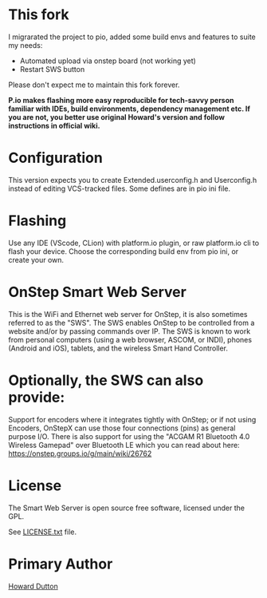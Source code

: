 # This fork
I migrarated the project to pio, added some build envs and features to suite my needs:
* Automated upload via onstep board (not working yet)
* Restart SWS button

Please don't expect me to maintain this fork forever.

**P.io makes flashing more easy reproducible for tech-savvy person familiar with IDEs, build environments, dependency management etc. 
If you are not, you better use original Howard's version and follow instructions in official wiki.**

# Configuration
This version expects you to create Extended.userconfig.h and Userconfig.h instead of editing VCS-tracked files. Some defines are in pio ini file.

# Flashing
Use any IDE (VScode, CLion) with platform.io plugin, or raw platform.io cli to flash your device. Choose the corresponding build env from pio ini, or create your own.

# OnStep Smart Web Server
This is the WiFi and Ethernet web server for OnStep, it is also sometimes referred to as the "SWS".
The SWS enables OnStep to be controlled from a website and/or by passing commands over IP.
The SWS is known to work from personal computers (using a web browser, ASCOM, or INDI), phones (Android and iOS), tablets, and the wireless Smart Hand Controller.

# Optionally, the SWS can also provide:
Support for encoders where it integrates tightly with OnStep; or if not using Encoders, OnStepX can use those four connections (pins) as general purpose I/O.
There is also support for using the "ACGAM R1 Bluetooth 4.0 Wireless Gamepad" over Bluetooth LE which you can read about here:
https://onstep.groups.io/g/main/wiki/26762

# License
The Smart Web Server is open source free software, licensed under the GPL.

See [LICENSE.txt](./LICENSE.txt) file.

# Primary Author
[Howard Dutton](http://www.stellarjourney.com)
